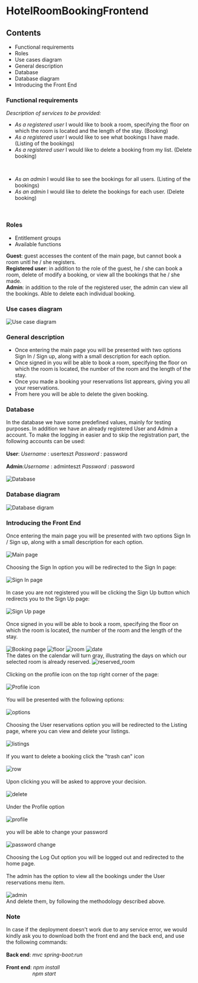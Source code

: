 # HotelRoomBookingFrontend
## Contents   
  * Functional requirements
  * Roles
  * Use cases diagram
  * General description 
  * Database
  * Database diagram   
  * Introducing the Front End

### Functional requirements  
*Description of services to be provided:*   

* *As a registered user* I would like to book a room, specifying the floor on which the room is located and the length of the stay. (Booking) 
* *As a registered user* I would like to see what bookings I have made. (Listing of the bookings) 
* *As a registered user* I would like to delete a booking from my list. (Delete booking)
 <br/>  

* *As an admin* I would like to see the bookings for all users. (Listing of the bookings) 
* *As an admin* I would like to delete the bookings for each user. (Delete booking)   
<br/> 

### Roles   

* Entitlement groups
* Available functions
   

**Guest**: guest accesses the content of the main page, but cannot book a room unitl he / she registers.  
**Registered user**: in addition to the role of the guest, he / she can book a room, delete of modify a booking, or view all the bookings that he / she made.  
**Admin**: in addition to the role of the registered user, the admin can view all the bookings. Able to delete each individual booking.

### Use cases diagram
![Use case diagram](https://i.imgur.com/Oo1N605.png)
   
### General description   
  
* Once entering the main page you will be presented with two options Sign In / Sign up, along with a small description for each option. 
* Once signed in you will be able to book a room, specifying the floor on which the room is located, the number of the room and the length of the stay. 
* Once you made a booking your reservations list apprears, giving you all your reservations.
* From here you will be able to delete the given booking.     
 
### Database
 In the database we have some predefined values, mainly for testing purposes. In addition we have an already registered User and Admin a account.
 To make the logging in easier and to skip the registration part, the following accounts can be used: 
 <br/> <br/> 
 **User**: *Username* : userteszt 
           *Password* : password 
 <br/> <br/> 
 **Admin**:*Username* : adminteszt 
           *Password* : password
 <br/> <br/> 
 ![Database](https://i.imgur.com/0HKWXEp.png)
            
 
### Database diagram 
 ![Database digram](https://i.imgur.com/hkG4uCy.png)

### Introducing the Front End 
Once entering the main page you will be presented with two options Sign In / Sign up, along with a small description for each option. 
<br/>
<br/>
![Main page](https://i.imgur.com/xoanudW.png)
<br/>
<br/>
Choosing the Sign In option you will be redirected to the Sign In page:
<br/>
<br/>
![Sign In page](https://i.imgur.com/W89JxPu.png)
<br/>
<br/>
In case you are not registered you will be clicking the Sign Up button which redirects you to the Sign Up page:
<br/>
<br/>
![Sign Up page](https://i.imgur.com/uT4KHSi.png)
<br/>
<br/>
Once signed in you will be able to book a room, specifying the floor on which the room is located, the number of the room and the length of the stay.
<br/>
<br/>
![Booking page](https://i.imgur.com/tgZJpzZ.png)
![floor](https://i.imgur.com/5TpEk17.png)
![room](https://i.imgur.com/djaLbIL.png)
![date](https://i.imgur.com/kpJACFn.png)
<br/>
The dates on the calendar will turn gray, illustrating the days on which our selected room is already reserved.
![reserved_room](https://i.imgur.com/ybfSN7L.png)
<br/>
<br/>
Clicking on the profile icon on the top right corner of the page: 
<br/>
<br/>
![Profile icon](https://i.imgur.com/clywGgo.png)
<br/>
<br/>
You will be presented with the following options: 
<br/>
<br/>
![options](https://i.imgur.com/oTYpcaZ.png)
<br/>
<br/>
Choosing the User reservations option you will be redirected to the Listing page, where you can view and delete your listings.
<br/>
<br/>
![listings](https://i.imgur.com/eUyskOK.png)
<br/>
<br/>
If you want to delete a booking click the "trash can" icon 
<br/>
<br/>
![row](https://i.imgur.com/j3DTHRG.png)
<br/>
<br/>
Upon clicking you will be asked to approve your decision.
<br/>
<br/>
![delete](https://i.imgur.com/KRtQofM.png)
<br/>
<br/>
Under the Profile option
<br/>
<br/>
![profile](https://i.imgur.com/ujgEiVF.png)
<br/>
<br/>
you will be able to change your password
<br/>
<br/>
![password change](https://i.imgur.com/XAjf09s.png)
<br/>
<br/>
Choosing the Log Out option you will be logged out and redirected to the home page.
<br/>
<br/>
The admin has the option to view all the bookings under the User reservations menu item.
<br/>
<br/>
![admin](https://i.imgur.com/3zNxjNf.png)
<br/>
And delete them, by following the methodology described above.

### Note
In case if the deployment doesn't work due to any service error, we would kindly ask you to download both the front end and the back end, and use the following commands:
<br/> <br/> 
 **Back end**: *mvc spring-boot:run*
 <br/> <br/> 
 **Front end**: *npm install* <br/>
&nbsp;&nbsp;&nbsp;&nbsp;&nbsp;&nbsp;&nbsp;&nbsp;&nbsp;&nbsp;&nbsp;&nbsp;&nbsp;&nbsp;&nbsp;&nbsp;&nbsp;&nbsp;*npm start*      
 <br/> <br/> 
